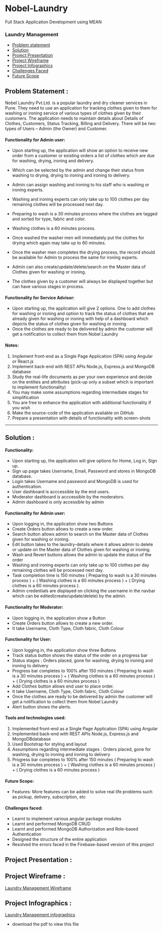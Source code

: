 # Nobel-Laundry
 Full Stack Application Development using MEAN
 
### Laundry Management
- [Problem statement](https://github.com/ineffable23/Nobel-Laundry#problem-statement-)
- [Solution](https://github.com/ineffable23/Nobel-Laundry#solution-)
- [Project Presentation](https://github.com/ineffable23/Nobel-Laundry#project-presentation-)
- [Project Wireframe](https://github.com/ineffable23/Nobel-Laundry#project-wireframe-)
- [Project Infographics](https://github.com/ineffable23/Nobel-Laundry#project-infographics-)
- [Challenges Faced](https://github.com/ineffable23/Nobel-Laundry#challenges-faced)
- [Future Scope](https://github.com/ineffable23/Nobel-Laundry#future-scope) 


## Problem Statement :

Nobel Laundry Pvt.Ltd. is a popular laundry and dry cleaner services in Pune. They need to use an application for tracking clothes given to them for washing or ironing service of various types of clothes given by their customers. The application needs to maintain details about Details of Clothes, Customers, Status Tracking, Billing and Delivery. 
There will be two types of Users – Admin (the Owner) and Customer. 


#### Functionality for Admin user: 

- Upon starting up, the application will show an option to receive new order from a customer or existing orders a list of clothes which are due for washing, drying, ironing and delivery. 
- Which can be selected by the admin and change their status from washing to drying, drying to ironing and ironing to delivery.
- Admin can assign washing and ironing to his staff who is washing or ironing experts.
- Washing and ironing experts can only take up to 100 clothes per day remaining clothes will be processed next day.
- Preparing to wash is a 30 minutes process where the clothes are tagged and sorted for type, fabric and color.
- Washing clothes is a 60 minutes process. 

- Once washed the washer men will immediately put the clothes for drying which again may take up to 60 minutes. 
- Once the washer men completes the drying process, the record should be available for Admin to process the same for ironing experts.
- Admin can also create/update/delete/search on the Master data of Clothes given for washing or ironing.
- The clothes given by a customer will always be displayed together but can have various stages in process.


#### Functionality for Service Advisor:

- Upon starting up, the application will give 2 options. One to add clothes for washing or ironing and option to track the status of clothes that are already given for washing or ironing with help of a dashboard which depicts the status of clothes given for washing or ironing
- Once the clothes are ready to be delivered by admin the customer will get a notification to collect them from Nobel Laundry


#### Notes:

1.	Implement front-end as a Single Page Application (SPA) using Angular or React.js
2.	Implement back-end with REST APIs Node.js, Express.js and MongoDB database
3.	Study the real-life documents as per your own experience and decide on the entities and attributes (pick-up only a subset which is important to implement functionality)
4.	You may make some assumptions regarding intermediate stages for simplification
5.	You are free to enhance the application with additional functionality if you wish
6.	Make the source-code of the application available on GitHub 
7.	Prepare a presentation with details of functionality with screen-shots

<hr>

## Solution : 

#### Functionality:

- Upon starting up, the application will give options for Home, Log in, Sign up.
- Sign up page takes Username, Email, Password and stores in MongoDB database.
- Login takes Username and password and MongoDB is used for authentication.
- User dashboard is acccessible by the end users.
- Moderator dashboard is acccessible by the moderators.
- Admin dashboard is only accessible by admin 


#### Functionality for Admin user: 

- Upon logging in, the application show two Buttons 
- Create Orders button allows to create a new order.
- Search button allows admin to search on the Master data of Clothes given for washing or ironing.
- Edit button takes to the laundry-details where it allows admin to delete or update on the Master data of Clothes given for washing or ironing.
- Wash and Revert buttons allows the admin to update the status of the order
- Washing and ironing experts can only take up to 100 clothes per day remaining clothes will be processed next day.
- Task completion time is 150 minutes ( Preparing to wash is a 30 minutes process ) + ( Washing clothes is a 60 minutes process ) + ( Drying clothes is a 60 minutes process ).
- Admin credentials are displayed on clicking the username in the navbar which can be edited(create/update/delete) by the admin.


#### Functionality for Moderator:

- Upon logging in, the application show a Button
- Create Orders button allows to create a new order.
- It take Username, Cloth Type, Cloth fabric, Cloth Colour


#### Functionality for User:

- Upon logging in, the application show three Buttons 
- Track status button shows the status of the order on a progress bar 
- Status stages : Orders placed, gone for washing, drying to ironing and ironing to delivery
- Progress bar completes to 100% after 150 minutes ( Preparing to wash is a 30 minutes process ) + ( Washing clothes is a 60 minutes process ) + ( Drying clothes is a 60 minutes process )
- Add Clothes button allows end user to place order.
- It take Username, Cloth Type, Cloth fabric, Cloth Colour
- Once the clothes are ready to be delivered by admin the customer will get a notification to collect them from Nobel Laundry
- Alert button shows the alerts.


#### Tools and technologies used:

1.	Implemented front-end as a Single Page Application (SPA) using Angular
2.	Implemented back-end with REST APIs Node.js, Express.js and MongoDBdatabase
3.	Used Bootstrap for styling and layout
4.	Assumptions regarding intermediate stages : Orders placed, gone for washing, drying to ironing and ironing to delivery
5.	Progress bar completes to 100% after 150 minutes ( Preparing to wash is a 30 minutes process ) + ( Washing clothes is a 60 minutes process ) + ( Drying clothes is a 60 minutes process )

#### Future Scope:

- Features: More features can be added to solve real life problems such as pickup, delivery, subscription, etc

#### Challenges faced:

- Learnt to implement various angular package modules
- Learnt and performed MongoDB CRUD
- Learnt and performed MongoDB Authorization and Role-based Authentication
- Designed the structure of the entire application
- Resolved the errors faced in the Firebase-based version of this project
  
 ## Project Presentation :
<!--  - [Laundry-Management-Presentation](https://user-images.githubusercontent.com/49369387/163675567-aa56e2e5-1014-4d99-8107-6a55e04999db.mp4) -->
<!-- [<img src="https://i.ytimg.com/vi/Hc79sDi3f0U/maxresdefault.jpg" width="50%">](https://user-images.githubusercontent.com/49369387/163678116-f4fc24cf-5b87-40e3-a9a2-855fa8eaf1da.mp4 "Now in Android: 55") -->


 ## Project Wireframe :
 [Laundry Management Wireframe](https://github.com/ineffable23/Nobel-Laundry/blob/main/Wireframe.drawio.png)

 ## Project Infographics : 
 [Laundry Management infographics](https://github.com/ineffable23/Nobel-Laundry/blob/main/Laundry-Managemant.pdf)
 - download the pdf to view this file

